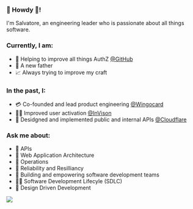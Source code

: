 ### 👋 Howdy 🤠!

I'm Salvatore, an engineering leader who is passionate about all things software.

### Currently, I am: 
* 💪 Helping to improve all things AuthZ [@GitHub](https://github.com/github)
* 👶 A new father
* 📈 Always trying to improve my craft


### In the past, I:
* 💳 Co-founded and lead product engineering [@Wingocard](https://github.com/wingocard)
* 👨‍🎨 Improved user activation [@InVison](https://github.com/invisionapp)
* 🤖 Desidgned and implemented public and internal APIs [@Cloudflare](https://github.com/cloudflare)

### Ask me about:
* 🚪 APIs
* 🕋 Web Application Architecture
* 🚨 Operations
* 🗿 Reliability and Resilliancy
* 👏 Building and empowering software development teams
* 🚴‍♂️ Software Development Lifecyle (SDLC)
* 🍥 Design Driven Development

<!-- <a href="https://github.com/anuraghazra/github-readme-stats">
  <img align="center" src="https://github-readme-stats.vercel.app/api/top-langs/?username=iToto&langs_count=10&layout=compact&theme=gruvbox&hide=python, javascript,html,css" />
</a> -->

<a href="https://github.com/anuraghazra/convoychat">
  <img align="center" src="https://github-readme-stats.vercel.app/api?username=iToto&count_private=true&show_icons=true&theme=gruvbox" />
</a>

